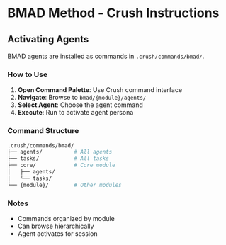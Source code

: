# BMAD Method - Crush Instructions

## Activating Agents

BMAD agents are installed as commands in `.crush/commands/bmad/`.

### How to Use

1. **Open Command Palette**: Use Crush command interface
2. **Navigate**: Browse to `bmad/{module}/agents/`
3. **Select Agent**: Choose the agent command
4. **Execute**: Run to activate agent persona

### Command Structure

```bash
.crush/commands/bmad/
├── agents/          # All agents
├── tasks/           # All tasks
├── core/            # Core module
│   ├── agents/
│   └── tasks/
└── {module}/        # Other modules
```

### Notes

- Commands organized by module
- Can browse hierarchically
- Agent activates for session
